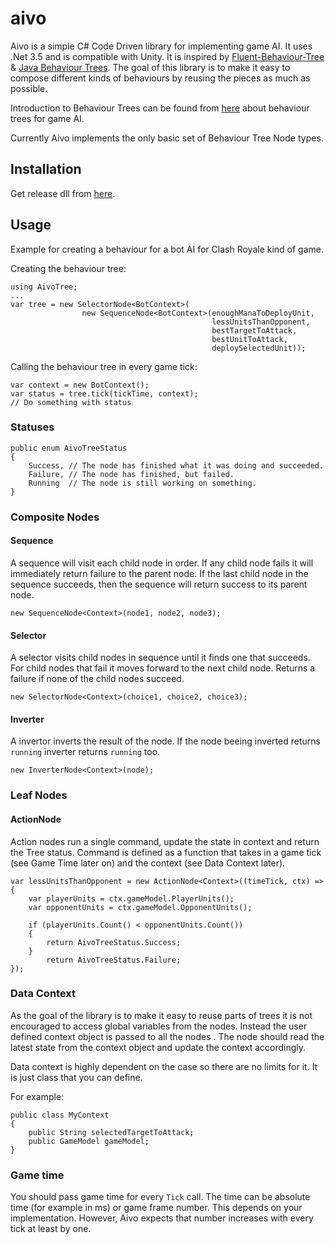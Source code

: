 # aivo

Aivo is a simple C# Code Driven library for implementing game AI. It uses .Net 3.5 and is compatible with Unity. It is inspired by  [Fluent-Behaviour-Tree](https://github.com/codecapers/Fluent-Behaviour-Tree/blob/master/src/BehaviourTreeStatus.cs) & [Java Behaviour Trees](https://github.com/gaia-ucm/jbt). The goal of this library is to make it easy to compose different kinds of behaviours by reusing the pieces as much as possible.

Introduction to Behaviour Trees can be found from [here](https://www.gamasutra.com/blogs/ChrisSimpson/20140717/221339/Behavior_trees_for_AI_How_they_work.php) about behaviour trees for game AI.

Currently Aivo implements the only basic set of Behaviour Tree Node types.

## Installation

Get release dll from [here](https://github.com/mhjort/aivo/releases/download/0.0.2/aivo-0.0.2.dll).

## Usage

Example for creating a behaviour for a bot AI for Clash Royale kind of game.

Creating the behaviour tree:

```
using AivoTree;
...
var tree = new SelectorNode<BotContext>(
                new SequenceNode<BotContext>(enoughManaToDeployUnit,
                                             lessUnitsThanOpponent,
                                             bestTargetToAttack,
                                             bestUnitToAttack,
                                             deploySelectedUnit));
```

Calling the behaviour tree in every game tick:
```
var context = new BotContext();
var status = tree.tick(tickTime, context);
// Do something with status
```

### Statuses

```
public enum AivoTreeStatus
{
    Success, // The node has finished what it was doing and succeeded.
    Failure, // The node has finished, but failed.
    Running  // The node is still working on something.
}
```

### Composite Nodes

#### Sequence

A sequence will visit each child node in order. If any child node fails it will immediately return failure to the parent node. If the last child node in the sequence succeeds, then the sequence will return success to its parent node.

```
new SequenceNode<Context>(node1, node2, node3);
```

#### Selector

A selector visits child nodes in sequence until it finds one that succeeds. For child nodes that fail it moves forward to the next child node. Returns a failure if none of the child nodes succeed.

```
new SelectorNode<Context>(choice1, choice2, choice3);
```

#### Inverter

A invertor inverts the result of the node. If the node beeing inverted returns ```running``` inverter returns ```running``` too.

```
new InverterNode<Context>(node);
```

### Leaf Nodes

#### ActionNode

Action nodes run a single command, update the state in context and return the Tree status. Command is defined as a function that takes in a game tick (see Game Time later on) and the context (see Data Context later). 

```
var lessUnitsThanOpponent = new ActionNode<Context>((timeTick, ctx) =>
{
    var playerUnits = ctx.gameModel.PlayerUnits();
    var opponentUnits = ctx.gameModel.OpponentUnits();

    if (playerUnits.Count() < opponentUnits.Count())
    {
        return AivoTreeStatus.Success;
    }
        return AivoTreeStatus.Failure;
});
```

### Data Context

As the goal of the library is to make it easy to reuse parts of trees it is not encouraged to access global variables from the nodes. Instead the user defined context object is passed to all the nodes . The node should read the latest state from the context object and update the context accordingly. 

Data context is highly dependent on the case so there are no limits for it. It is just class that you can define.

For example:

```
public class MyContext
{
    public String selectedTargetToAttack;
    public GameModel gameModel;
}
```

### Game time

You should pass game time for every ```Tick``` call. The time can be absolute time (for example in ms) or game frame number. This depends on your implementation. However, Aivo expects that number increases with every tick at least by one.
